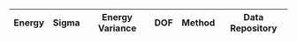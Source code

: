 | Energy | Sigma | Energy Variance | DOF | Method | Data Repository |
|--------|-------|-----------------|-----|--------|-----------------|
